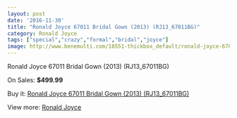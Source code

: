 ```yaml
---
layout: post
date: '2016-11-30'
title: "Ronald Joyce 67011 Bridal Gown (2013) (RJ13_67011BG)"
category: Ronald Joyce
tags: ["special","crazy","formal","bridal","joyce"]
image: http://www.benemulti.com/18551-thickbox_default/ronald-joyce-67011-bridal-gown-2013-rj1367011bg.jpg
---
```

Ronald Joyce 67011 Bridal Gown (2013) (RJ13_67011BG)

On Sales: **$499.99**
<a href="https://www.benemulti.com/en/ronald-joycenbspnbsp/7026-ronald-joyce-67011-bridal-gown-2013-rj1367011bg.html"><amp-img layout="responsive" width="600" height="600" src="//www.benemulti.com/18551-thickbox_default/ronald-joyce-67011-bridal-gown-2013-rj1367011bg.jpg" alt="Ronald Joyce 67011 Bridal Gown (2013) (RJ13_67011BG) 0" /></a>
<a href="https://www.benemulti.com/en/ronald-joycenbspnbsp/7026-ronald-joyce-67011-bridal-gown-2013-rj1367011bg.html"><amp-img layout="responsive" width="600" height="600" src="//www.benemulti.com/18553-thickbox_default/ronald-joyce-67011-bridal-gown-2013-rj1367011bg.jpg" alt="Ronald Joyce 67011 Bridal Gown (2013) (RJ13_67011BG) 1" /></a>
<a href="https://www.benemulti.com/en/ronald-joycenbspnbsp/7026-ronald-joyce-67011-bridal-gown-2013-rj1367011bg.html"><amp-img layout="responsive" width="600" height="600" src="//www.benemulti.com/18552-thickbox_default/ronald-joyce-67011-bridal-gown-2013-rj1367011bg.jpg" alt="Ronald Joyce 67011 Bridal Gown (2013) (RJ13_67011BG) 2" /></a>

Buy it: [Ronald Joyce 67011 Bridal Gown (2013) (RJ13_67011BG)](https://www.benemulti.com/en/ronald-joycenbspnbsp/7026-ronald-joyce-67011-bridal-gown-2013-rj1367011bg.html "Ronald Joyce 67011 Bridal Gown (2013) (RJ13_67011BG)")

View more: [Ronald Joyce](https://www.benemulti.com/en/59-ronald-joycenbspnbsp "Ronald Joyce")